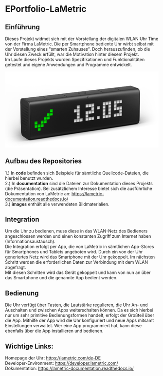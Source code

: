 # EPortfolio-LaMetric

## Einführung
Dieses Projekt widmet sich mit der Vorstellung der digitalen WLAN Uhr Time von der Firma LaMetric. Die per Smartphone bediente Uhr wirbt selbst mit der Vorstellung eines "smarten Zuhauses". Doch herauszufinden, ob die Uhr diesen Zweck erfüllt, war die Motivation hinter diesem Projekt.  
Im Laufe dieses Projekts wurden Spezifikationen und Funktionalitäten getestet und eigene Anwendungen und Programme entwickelt.

![LaMetric Time](https://github.com/Honrix/EPortfolio-LaMetric/blob/main/images/LaMetric_Model.png)

## Aufbau des Repositories
1.) In **code** befinden sich Beispiele für sämtliche Quellcode-Dateien, die hierbei benutzt wurden.  
2.) In **documentation** sind die Dateien zur Dokumentation dieses Projekts (die Präsentation). Bei zusätzlichem Interesse bietet sich die ausführliche Dokumentation von LaMetric an: https://lametric-documentation.readthedocs.io/  
3.) **images** enthält alle verwendeten Bildmaterialien.

## Integration
Um die Uhr zu bedienen, muss diese in das WLAN-Netz des Bedieners angeschlossen werden und einen konstanten Zugriff zum Internet haben (Informationsaustausch).  
Die Integration erfolgt per App, die von LaMetric in sämtlichen App-Stores für Smartphones und Tablets angeboten wird. Durch ein von der Uhr generiertes Netz wird das Smartphone mit der Uhr gekoppelt. Im nächsten Schritt werden die erforderlichen Daten zur Verbindung mit dem WLAN abgefragt.  
Mit diesen Schritten wird das Gerät gekoppelt und kann von nun an über das Smartphone und die genannte App bedient werden.  

## Bedienung
Die Uhr verfügt über Tasten, die Lautstärke regulieren, die Uhr An- und Auschalten und zwischen Apps weiterschalten können. Da es sich hierbei nur um sehr primitive Bedienungsformen handelt, erfolgt der Großteil über die App. Mithilfe der App wird die Uhr konfiguriert und neue Apps mitsamt Einstellungen verwaltet. Wer eine App programmiert hat, kann diese ebenfalls über die App installieren und bedienen.  

## Wichtige Links:
Homepage der Uhr: https://lametric.com/de-DE  
Developer-Environment: https://developer.lametric.com/  
Dokumentation: https://lametric-documentation.readthedocs.io/ 
